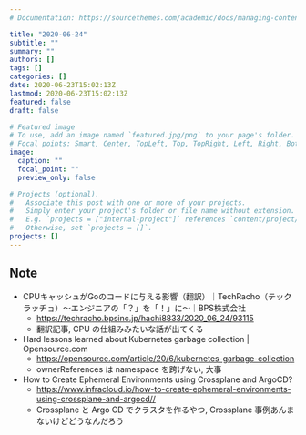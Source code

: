 ```yaml
---
# Documentation: https://sourcethemes.com/academic/docs/managing-content/

title: "2020-06-24"
subtitle: ""
summary: ""
authors: []
tags: []
categories: []
date: 2020-06-23T15:02:13Z
lastmod: 2020-06-23T15:02:13Z
featured: false
draft: false

# Featured image
# To use, add an image named `featured.jpg/png` to your page's folder.
# Focal points: Smart, Center, TopLeft, Top, TopRight, Left, Right, BottomLeft, Bottom, BottomRight.
image:
  caption: ""
  focal_point: ""
  preview_only: false

# Projects (optional).
#   Associate this post with one or more of your projects.
#   Simply enter your project's folder or file name without extension.
#   E.g. `projects = ["internal-project"]` references `content/project/deep-learning/index.md`.
#   Otherwise, set `projects = []`.
projects: []
---
```


## Note

* CPUキャッシュがGoのコードに与える影響（翻訳）｜TechRacho（テックラッチョ）〜エンジニアの「？」を「！」に〜｜BPS株式会社
  * https://techracho.bpsinc.jp/hachi8833/2020_06_24/93115
  * 翻訳記事, CPU の仕組みみたいな話が出てくる
* Hard lessons learned about Kubernetes garbage collection | Opensource.com
  * https://opensource.com/article/20/6/kubernetes-garbage-collection
  * ownerReferences は namespace を跨げない, 大事
* How to Create Ephemeral Environments using Crossplane and ArgoCD?
  * https://www.infracloud.io/how-to-create-ephemeral-environments-using-crossplane-and-argocd//
  * Crossplane と Argo CD でクラスタを作るやつ, Crossplane 事例あんまないけどどうなんだろう
